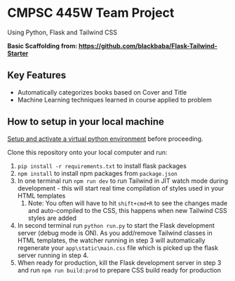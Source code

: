 # CMPSC 445W Team Project
Using Python, Flask and Tailwind CSS

**Basic Scaffolding from: https://github.com/blackbaba/Flask-Tailwind-Starter**

## Key Features
- Automatically categorizes books based on Cover and Title
- Machine Learning techniques learned in course applied to problem

## How to setup in your local machine
[Setup and activate a virtual python environment](https://flask.palletsprojects.com/en/2.0.x/installation/) before proceeding.

Clone this repository onto your local computer and run:

1. `pip install -r requirements.txt` to install flask packages
2. `npm install` to install npm packages from `package.json`
3. In one terminal run `npm run dev` to run Tailwind in JIT watch mode during development - this will start real time compilation of styles used in your HTML templates
   1. Note: You often will have to hit `shift+cmd+R` to see the changes made and auto-compiled to the CSS, this happens when new Tailwind CSS styles are added
4. In second terminal run `python run.py` to start the Flask development server (debug mode is ON). As you add/remove Tailwind classes in HTML templates, the watcher running in step 3 will automatically regenerate your `app\static\main.css` file which is picked up the flask server running in step 4.
5. When ready for production, kill the Flask development server in step 3 and run  `npm run build:prod` to prepare CSS build ready for production
